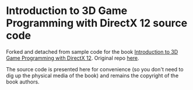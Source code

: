 # Introduction to 3D Game Programming with DirectX 12 source code

Forked and detached from sample code for the book [Introduction to 3D Game Programming with DirectX 12](http://www.d3dcoder.net/d3d12.htm). Original repo [here](https://github.com/d3dcoder/d3d12book).

The source code is presented here for convenience (so you don't need to dig up the physical media of the book) and remains the copyright of the book authors.
